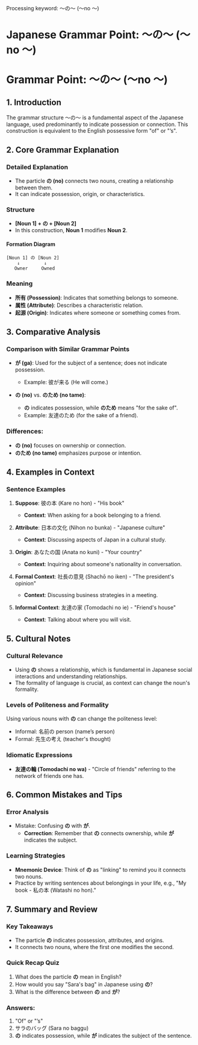 Processing keyword: ～の～ (〜no 〜)
# Japanese Grammar Point: ～の～ (〜no 〜)
# Grammar Point: ～の～ (〜no 〜)
## 1. Introduction
The grammar structure ～の～ is a fundamental aspect of the Japanese language, used predominantly to indicate possession or connection. This construction is equivalent to the English possessive form "of" or "’s".
## 2. Core Grammar Explanation
### Detailed Explanation
- The particle **の (no)** connects two nouns, creating a relationship between them.
- It can indicate possession, origin, or characteristics.
### Structure
- **[Noun 1] + の + [Noun 2]**
- In this construction, **Noun 1** modifies **Noun 2**.
  
#### Formation Diagram
```plaintext
[Noun 1] の [Noun 2]
    ↓         ↓
   Owner     Owned
```
### Meaning
- **所有 (Possession)**: Indicates that something belongs to someone. 
- **属性 (Attribute)**: Describes a characteristic relation.
- **起源 (Origin)**: Indicates where someone or something comes from.
## 3. Comparative Analysis
### Comparison with Similar Grammar Points
- **が (ga)**: Used for the subject of a sentence; does not indicate possession.
  - Example: 彼が来る (He will come.)
  
- **の (no)** vs. **のため (no tame)**: 
  - **の** indicates possession, while **のため** means "for the sake of".
  - Example: 友達のため (for the sake of a friend).
### Differences:
- **の (no)** focuses on ownership or connection.
- **のため (no tame)** emphasizes purpose or intention.
## 4. Examples in Context
### Sentence Examples
1. **Suppose**: 彼の本 (Kare no hon) - "His book"
   - **Context**: When asking for a book belonging to a friend.
   
2. **Attribute**: 日本の文化 (Nihon no bunka) - "Japanese culture"
   - **Context**: Discussing aspects of Japan in a cultural study.
3. **Origin**: あなたの国 (Anata no kuni) - "Your country"
   - **Context**: Inquiring about someone's nationality in conversation.
4. **Formal Context**: 社長の意見 (Shachō no iken) - "The president's opinion"
   - **Context**: Discussing business strategies in a meeting.
5. **Informal Context**: 友達の家 (Tomodachi no ie) - "Friend's house"
   - **Context**: Talking about where you will visit.
## 5. Cultural Notes
### Cultural Relevance
- Using **の** shows a relationship, which is fundamental in Japanese social interactions and understanding relationships.
- The formality of language is crucial, as context can change the noun's formality.
### Levels of Politeness and Formality
Using various nouns with **の** can change the politeness level:
- Informal: 名前の person (name’s person)
- Formal: 先生の考え (teacher's thought)
### Idiomatic Expressions
- **友達の輪 (Tomodachi no wa)** - "Circle of friends" referring to the network of friends one has.
## 6. Common Mistakes and Tips
### Error Analysis
- Mistake: Confusing **の** with **が**.
  - **Correction**: Remember that **の** connects ownership, while **が** indicates the subject.
### Learning Strategies
- **Mnemonic Device**: Think of **の** as "linking" to remind you it connects two nouns.
- Practice by writing sentences about belongings in your life, e.g., "My book - 私の本 (Watashi no hon)."
## 7. Summary and Review
### Key Takeaways
- The particle **の** indicates possession, attributes, and origins.
- It connects two nouns, where the first one modifies the second.
  
### Quick Recap Quiz
1. What does the particle **の** mean in English?
2. How would you say "Sara's bag" in Japanese using **の**?
3. What is the difference between **の** and **が**?
### Answers:
1. "Of" or "’s"
2. サラのバッグ (Sara no baggu)
3. **の** indicates possession, while **が** indicates the subject of the sentence.
